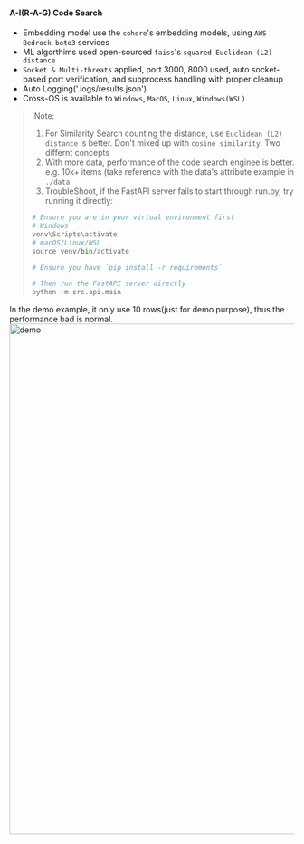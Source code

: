 #### A-I(R-A-G) Code Search


- Embedding model use the `cohere`'s embedding models, using `AWS Bedrock boto3` services
- ML algorthims used open-sourced `faiss`'s `squared Euclidean (L2) distance`
- `Socket & Multi-threats` applied, port 3000, 8000 used, auto socket-based port verification, and subprocess handling with proper cleanup
- Auto Logging('.logs/results.json')
- Cross-OS is available to `Windows`, `MacOS`, `Linux`, `Windows(WSL)`

>!Note:
> 1. For Similarity Search counting the distance, use `Euclidean (L2) distance` is better. Don't mixed up with `cosine similarity`. Two differnt concepts<br>
> 2. With more data, performance of the code search enginee is better. e.g. 10k+ items (take reference with the data's attribute example in `./data`
> 3. TroubleShoot, if the FastAPI server fails to start through run.py, try running it directly:
>  ```python
>  # Ensure you are in your virtual environment first
>  # Windows
>  venv\Scripts\activate
>  # macOS/Linux/WSL
>  source venv/bin/activate
>
>  # Ensure you have `pip install -r requirements`
>  
>  # Then run the FastAPI server directly
>  python -m src.api.main
>  ```

In the demo example, it only use 10 rows(just for demo purpose), thus the performance bad is normal.
<img width="902" alt="demo" src="https://github.com/user-attachments/assets/92e58df8-0377-4ed9-a8a5-ed91ab21bad4" />
